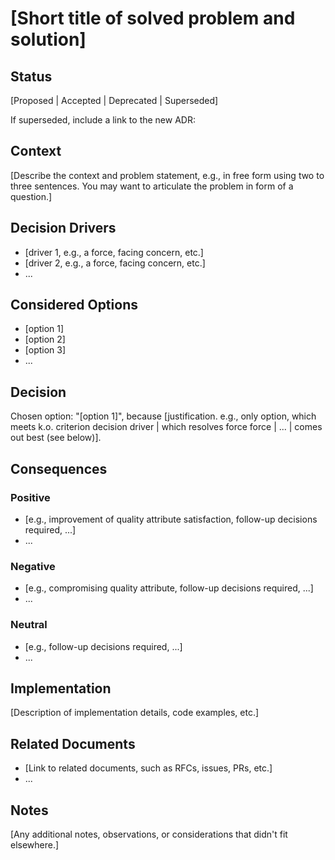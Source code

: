 # [Short title of solved problem and solution]

## Status

[Proposed | Accepted | Deprecated | Superseded]

If superseded, include a link to the new ADR:

## Context

[Describe the context and problem statement, e.g., in free form using two to three sentences. You may want to articulate the problem in form of a question.]

## Decision Drivers

* [driver 1, e.g., a force, facing concern, etc.]
* [driver 2, e.g., a force, facing concern, etc.]
* ...

## Considered Options

* [option 1]
* [option 2]
* [option 3]
* ...

## Decision

Chosen option: "[option 1]", because [justification. e.g., only option, which meets k.o. criterion decision driver | which resolves force force | ... | comes out best (see below)].

## Consequences

### Positive

* [e.g., improvement of quality attribute satisfaction, follow-up decisions required, ...]
* ...

### Negative

* [e.g., compromising quality attribute, follow-up decisions required, ...]
* ...

### Neutral

* [e.g., follow-up decisions required, ...]
* ...

## Implementation

[Description of implementation details, code examples, etc.]

## Related Documents

* [Link to related documents, such as RFCs, issues, PRs, etc.]
* ...

## Notes

[Any additional notes, observations, or considerations that didn't fit elsewhere.]
